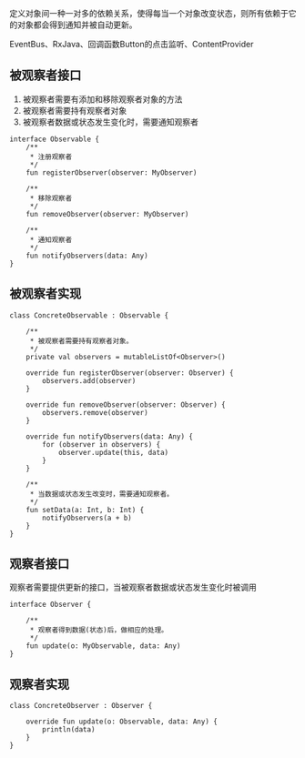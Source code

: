 
定义对象间一种一对多的依赖关系，使得每当一个对象改变状态，则所有依赖于它的对象都会得到通知并被自动更新。

EventBus、RxJava、回调函数Button的点击监听、ContentProvider

## 被观察者接口
1. 被观察者需要有添加和移除观察者对象的方法
2. 被观察者需要持有观察者对象
3. 被观察者数据或状态发生变化时，需要通知观察者
```
interface Observable {
    /**
     * 注册观察者
     */
    fun registerObserver(observer: MyObserver)

    /**
     * 移除观察者
     */
    fun removeObserver(observer: MyObserver)

    /**
     * 通知观察者
     */
    fun notifyObservers(data: Any)
}
```
## 被观察者实现
```
class ConcreteObservable : Observable {

    /**
     * 被观察者需要持有观察者对象。
     */
    private val observers = mutableListOf<Observer>()

    override fun registerObserver(observer: Observer) {
        observers.add(observer)
    }

    override fun removeObserver(observer: Observer) {
        observers.remove(observer)
    }

    override fun notifyObservers(data: Any) {
        for (observer in observers) {
            observer.update(this, data)
        }
    }

    /**
     * 当数据或状态发生改变时，需要通知观察者。
     */
    fun setData(a: Int, b: Int) {
        notifyObservers(a + b)
    }
}
```


## 观察者接口
观察者需要提供更新的接口，当被观察者数据或状态发生变化时被调用
```
interface Observer {
    
    /**
     * 观察者得到数据(状态)后，做相应的处理。
     */
    fun update(o: MyObservable, data: Any)
}
```

## 观察者实现
```
class ConcreteObserver : Observer {

    override fun update(o: Observable, data: Any) {
        println(data)
    }
}
```